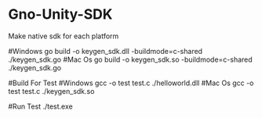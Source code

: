 # Gno-Unity-SDK
Make native sdk for each platform

#Windows
go build -o keygen_sdk.dll -buildmode=c-shared ./keygen_sdk.go
#Mac Os
go build -o keygen_sdk.so  -buildmode=c-shared ./keygen_sdk.go

#Build For Test 
#Windows
gcc -o test test.c ./helloworld.dll
#Mac Os
gcc -o test test.c ./keygen_sdk.so  

#Run Test
./test.exe